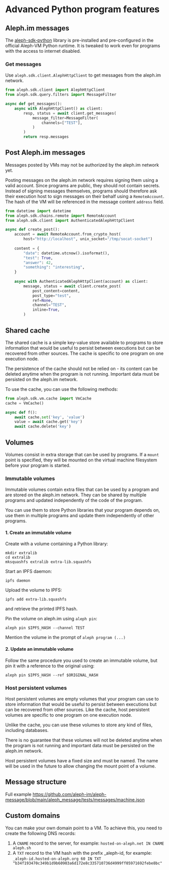 # Advanced Python program features

## Aleph.im messages

The [aleph-sdk-python](https://github.com/aleph-im/aleph-sdk-python) library is pre-installed and 
pre-configured in the official Aleph-VM Python runtime. It is tweaked to work even
for programs with the access to internet disabled.

### Get messages

Use `aleph.sdk.client.AlephHttpClient` to get messages from the aleph.im network.

```python
from aleph.sdk.client import AlephHttpClient
from aleph.sdk.query.filters import MessageFilter

async def get_messages():
    async with AlephHttpClient() as client:
        resp, status = await client.get_messages(
            message_filter=MessageFilter(
                channels=["TEST"],
            )
        )
        return resp.messages
```

## Post Aleph.im messages

Messages posted by VMs may not be authorized by the aleph.im network yet.

Posting messages on the aleph.im network requires signing them using a valid account.
Since programs are public, they should not contain secrets. Instead of signing messages
themselves, programs should therefore ask their execution host to sign messages on their behalf
using a `RemoteAccount`. The hash of the VM will be referenced in the message content `address` 
field.

```python
from datetime import datetime
from aleph.sdk.chains.remote import RemoteAccount
from aleph.sdk.client import AuthenticatedAlephHttpClient

async def create_post():
    account = await RemoteAccount.from_crypto_host(
        host="http://localhost", unix_socket="/tmp/socat-socket")
    
    content = {
        "date": datetime.utcnow().isoformat(),
        "test": True,
        "answer": 42,
        "something": "interesting",
    }
    
    async with AuthenticatedAlephHttpClient(account) as client:
        message, status = await client.create_post(
            post_content=content,
            post_type="test",
            ref=None,
            channel="TEST",
            inline=True,
        )
```

## Shared cache

The shared cache is a simple key-value store available to programs to store information that would
be useful to persist between executions but can be recovered from other sources. 
The cache is specific to one program on one execution node.

The persistence of the cache should not be relied on - its content can be deleted anytime when
the program is not running. Important data must be persisted on the aleph.im network. 

To use the cache, you can use the following methods:
```python
from aleph.sdk.vm.cache import VmCache
cache = VmCache()

async def f():
    await cache.set('key', 'value')
    value = await cache.get('key')
    await cache.delete('key')
```

## Volumes

Volumes consist in extra storage that can be used by programs. If a `mount` point
is specified, they will be mounted on the virtual machine filesystem before your program is
started.

### Immutable volumes

Immutable volumes contain extra files that can be used by a program and are stored on the aleph.im 
network. They can be shared by multiple programs and updated independently of the code of the program.

You can use them to store Python libraries that your program depends on, use them in multiple
programs and update them independently of other programs.

#### 1. Create an immutable volume

Create with a volume containing a Python library:

```shell
mkdir extralib
cd extralib
mksquashfs extralib extra-lib.squashfs
```

Start an IPFS daemon:
```shell
ipfs daemon
```

Upload the volume to IPFS:
```shell
ipfs add extra-lib.squashfs
```
and retrieve the printed IPFS hash.

Pin the volume on aleph.im using `aleph pin`:
```shell
aleph pin $IPFS_HASH --channel TEST
```

Mention the volume in the prompt of `aleph program (...)`

#### 2. Update an immutable volume

Follow the same procedure you used to create an immutable volume, but pin it with a
reference to the original using:

```shell
aleph pin $IPFS_HASH --ref $ORIGINAL_HASH
```

### Host persistent volumes

Host persistent volumes are empty volumes that your program can use to store information that
would be useful to persist between executions but can be recovered from other sources.
Like the cache, host persistent volumes are specific to one program on one execution node.

Unlike the cache, you can use these volumes to store any kind of files, including databases.

There is no guarantee that these volumes will not be deleted anytime when the
program is not running and important data must be persisted on the aleph.im network.

Host persistent volumes have a fixed size and must be named. The name will be used in the future
to allow changing the mount point of a volume.


## Message structure

Full example 
https://github.com/aleph-im/aleph-message/blob/main/aleph_message/tests/messages/machine.json

## Custom domains

You can make your own domain point to a VM. To achieve this, you need to create the following DNS 
records:

1. A `CNAME` record to the server, for example:
`hosted-on-aleph.net IN CNAME aleph.sh`
2. A `TXT` record to the VM hash with the prefix _aleph-id, for example:
`_aleph-id.hosted-on-aleph.org 60 IN TXT "b34f193470c349b1d9b60903a6d172e8c335710736d4999ff05971692febe8bc"`
